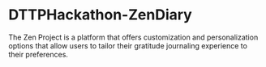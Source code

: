 # DTTPHackathon-ZenDiary
The Zen Project is a platform that offers customization and personalization options that allow users to tailor their gratitude journaling experience to their preferences.
